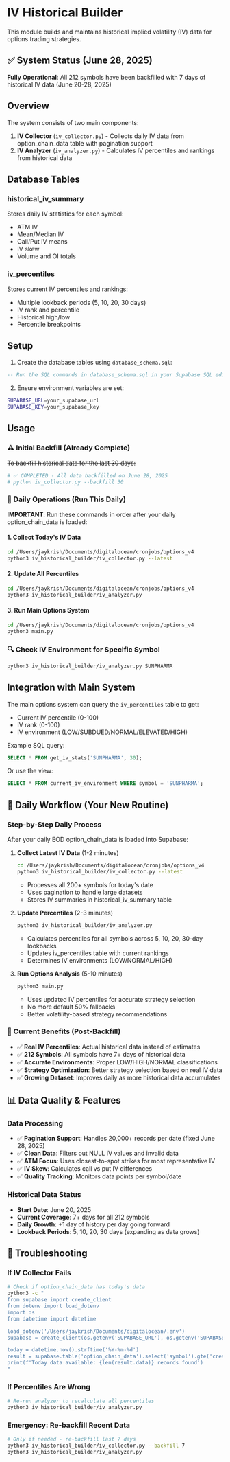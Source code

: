 # IV Historical Builder

This module builds and maintains historical implied volatility (IV) data for options trading strategies.

## ✅ System Status (June 28, 2025)

**Fully Operational**: All 212 symbols have been backfilled with 7 days of historical IV data (June 20-28, 2025)

## Overview

The system consists of two main components:

1. **IV Collector** (`iv_collector.py`) - Collects daily IV data from option_chain_data table with pagination support
2. **IV Analyzer** (`iv_analyzer.py`) - Calculates IV percentiles and rankings from historical data

## Database Tables

### historical_iv_summary
Stores daily IV statistics for each symbol:
- ATM IV
- Mean/Median IV
- Call/Put IV means
- IV skew
- Volume and OI totals

### iv_percentiles
Stores current IV percentiles and rankings:
- Multiple lookback periods (5, 10, 20, 30 days)
- IV rank and percentile
- Historical high/low
- Percentile breakpoints

## Setup

1. Create the database tables using `database_schema.sql`:
```sql
-- Run the SQL commands in database_schema.sql in your Supabase SQL editor
```

2. Ensure environment variables are set:
```bash
SUPABASE_URL=your_supabase_url
SUPABASE_KEY=your_supabase_key
```

## Usage

### ⚠️ Initial Backfill (Already Complete)
~~To backfill historical data for the last 30 days:~~
```bash
# ✅ COMPLETED - All data backfilled on June 28, 2025
# python iv_collector.py --backfill 30
```

### 📅 Daily Operations (Run This Daily)

**IMPORTANT**: Run these commands in order after your daily option_chain_data is loaded:

#### 1. Collect Today's IV Data
```bash
cd /Users/jaykrish/Documents/digitalocean/cronjobs/options_v4
python3 iv_historical_builder/iv_collector.py --latest
```

#### 2. Update All Percentiles
```bash
cd /Users/jaykrish/Documents/digitalocean/cronjobs/options_v4
python3 iv_historical_builder/iv_analyzer.py
```

#### 3. Run Main Options System
```bash
cd /Users/jaykrish/Documents/digitalocean/cronjobs/options_v4
python3 main.py
```

### 🔍 Check IV Environment for Specific Symbol
```bash
python3 iv_historical_builder/iv_analyzer.py SUNPHARMA
```

## Integration with Main System

The main options system can query the `iv_percentiles` table to get:
- Current IV percentile (0-100)
- IV rank (0-100)
- IV environment (LOW/SUBDUED/NORMAL/ELEVATED/HIGH)

Example SQL query:
```sql
SELECT * FROM get_iv_stats('SUNPHARMA', 30);
```

Or use the view:
```sql
SELECT * FROM current_iv_environment WHERE symbol = 'SUNPHARMA';
```

## 🔄 Daily Workflow (Your New Routine)

### Step-by-Step Daily Process

After your daily EOD option_chain_data is loaded into Supabase:

1. **Collect Latest IV Data** (1-2 minutes)
   ```bash
   cd /Users/jaykrish/Documents/digitalocean/cronjobs/options_v4
   python3 iv_historical_builder/iv_collector.py --latest
   ```
   - Processes all 200+ symbols for today's date
   - Uses pagination to handle large datasets
   - Stores IV summaries in historical_iv_summary table

2. **Update Percentiles** (2-3 minutes)
   ```bash
   python3 iv_historical_builder/iv_analyzer.py
   ```
   - Calculates percentiles for all symbols across 5, 10, 20, 30-day lookbacks
   - Updates iv_percentiles table with current rankings
   - Determines IV environments (LOW/NORMAL/HIGH)

3. **Run Options Analysis** (5-10 minutes)
   ```bash
   python3 main.py
   ```
   - Uses updated IV percentiles for accurate strategy selection
   - No more default 50% fallbacks
   - Better volatility-based strategy recommendations

### 🎯 Current Benefits (Post-Backfill)
- ✅ **Real IV Percentiles**: Actual historical data instead of estimates
- ✅ **212 Symbols**: All symbols have 7+ days of historical data  
- ✅ **Accurate Environments**: Proper LOW/HIGH/NORMAL classifications
- ✅ **Strategy Optimization**: Better strategy selection based on real IV data
- ✅ **Growing Dataset**: Improves daily as more historical data accumulates

## 📊 Data Quality & Features

### Data Processing
- ✅ **Pagination Support**: Handles 20,000+ records per date (fixed June 28, 2025)
- ✅ **Clean Data**: Filters out NULL IV values and invalid data
- ✅ **ATM Focus**: Uses closest-to-spot strikes for most representative IV
- ✅ **IV Skew**: Calculates call vs put IV differences
- ✅ **Quality Tracking**: Monitors data points per symbol/date

### Historical Data Status
- **Start Date**: June 20, 2025
- **Current Coverage**: 7+ days for all 212 symbols
- **Daily Growth**: +1 day of history per day going forward
- **Lookback Periods**: 5, 10, 20, 30 days (expanding as data grows)

## 🚨 Troubleshooting

### If IV Collector Fails
```bash
# Check if option_chain_data has today's data
python3 -c "
from supabase import create_client
from dotenv import load_dotenv
import os
from datetime import datetime

load_dotenv('/Users/jaykrish/Documents/digitalocean/.env')
supabase = create_client(os.getenv('SUPABASE_URL'), os.getenv('SUPABASE_ANON_KEY'))

today = datetime.now().strftime('%Y-%m-%d')
result = supabase.table('option_chain_data').select('symbol').gte('created_at', f'{today}T00:00:00').limit(5).execute()
print(f'Today data available: {len(result.data)} records found')
"
```

### If Percentiles Are Wrong
```bash
# Re-run analyzer to recalculate all percentiles
python3 iv_historical_builder/iv_analyzer.py
```

### Emergency: Re-backfill Recent Data
```bash
# Only if needed - re-backfill last 7 days
python3 iv_historical_builder/iv_collector.py --backfill 7
python3 iv_historical_builder/iv_analyzer.py
```